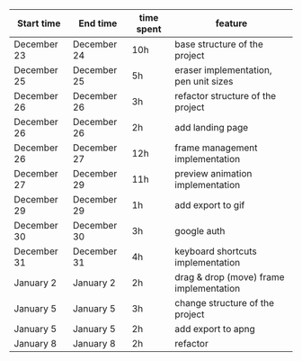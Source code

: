 | Start time  | End time | time spent | feature |
|-----------|-------------|-------------|-------------|
| December 23 | December 24 | 10h | base structure of the project |
| December 25 | December 25 | 5h | eraser implementation, pen unit sizes |
| December 26 | December 26 | 3h | refactor structure of the project |
| December 26 | December 26 | 2h | add landing page|
| December 26 | December 27 | 12h | frame management implementation |
| December 27 | December 29 | 11h | preview animation implementation |
| December 29 | December 29 | 1h | add export to gif |
| December 30 | December 30 | 3h | google auth |
| December 31 | December 31 | 4h | keyboard shortcuts implementation |
| January 2 | January 2 | 2h | drag & drop (move) frame implementation |
| January 5 | January 5 | 3h | change structure of the project |
| January 5 | January 5 | 2h | add export to apng |
| January 8 | January 8 | 2h | refactor |
